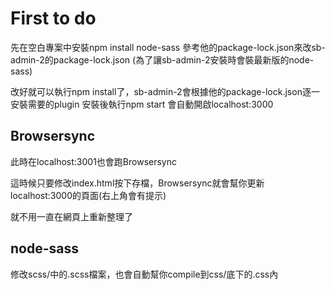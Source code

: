 
# First to do #
先在空白專案中安裝npm install node-sass
參考他的package-lock.json來改sb-admin-2的package-lock.json
(為了讓sb-admin-2安裝時會裝最新版的node-sass)

改好就可以執行npm install了，sb-admin-2會根據他的package-lock.json逐一安裝需要的plugin
安裝後執行npm start
會自動開啟localhost:3000


## Browsersync ##
此時在localhost:3001也會跑Browsersync

這時候只要修改index.html按下存檔，Browsersync就會幫你更新localhost:3000的頁面(右上角會有提示)

就不用一直在網頁上重新整理了

## node-sass ##
修改scss/中的.scss檔案，也會自動幫你compile到css/底下的.css內





